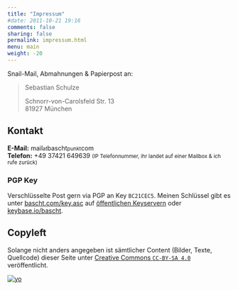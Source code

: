 ```yaml
---
title: "Impressum"
#date: 2011-10-21 19:16
comments: false
sharing: false
permalink: impressum.html
menu: main
weight: -20
---
```


Snail-Mail, Abmahnungen & Papierpost an:

<blockquote>
  Sebastian Schulze<br/>

  Schnorr-von-Carolsfeld Str. 13<br/>
  81927 München
</blockquote>

## Kontakt

**E-Mail:** mail<small>at</small>bascht<small>punkt</small>com<br/>
**Telefon:** +49 37421 649639 <small>(IP Telefonnummer, ihr landet
auf einer Mailbox & ich rufe zurück)</small>

### PGP Key

Verschlüsselte Post gern via PGP an Key `BC21CEC5`. Meinen Schlüssel
gibt es unter [bascht.com/key.asc](/key.asc) auf
[öffentlichen Keyservern](https://sks-keyservers.net/pks/lookup?op=get&search=0x7406AC3EBC21CEC5)
oder [keybase.io/bascht](https://keybase.io/bascht).

## Copyleft

Solange nicht anders angegeben ist sämtlicher Content (Bilder, Texte,
Quellcode) dieser Seite unter
[Creative Commons `CC-BY-SA 4.0`](http://creativecommons.org/licenses/by-sa/4.0/deed.en_GB)
veröffentlicht.

[![yo](/images/cc.png)](http://creativecommons.org/licenses/by-sa/4.0/deed.en_GB)
